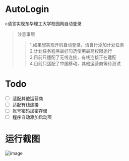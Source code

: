 # AutoLogin
c语言实现东华理工大学校园网自动登录

>注意事项
>>1.如果想实现开机自动登录，请自行添加计划任务  
>>2.计划任务程序最好勾选使用最高权限运行  
>>3.目前只适配了无线连接，有线连接正在适配  
>>4.目前只适配了中国移动，其他运营商等待测试  

# Todo
- [ ] 适配其他运营商 
- [ ] 适配有线连接
- [ ] 账号密码加密存储
- [ ] 程序自动添加启动项
# 运行截图
![image](https://user-images.githubusercontent.com/118952911/221324799-82e64b85-7dde-4670-b0d1-756f4c9bece4.png)  
